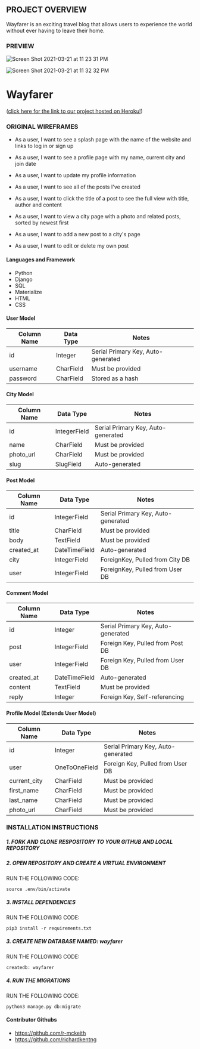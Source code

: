 ## PROJECT OVERVIEW 
Wayfarer is an exciting travel blog that allows users to experience the world without ever having to leave their home. 

### PREVIEW 
![Screen Shot 2021-03-21 at 11 23 31 PM](https://user-images.githubusercontent.com/74464186/111948572-9ab4bf00-8a9c-11eb-9894-33d3f4c7507e.png)

![Screen Shot 2021-03-21 at 11 32 32 PM](https://user-images.githubusercontent.com/74464186/111949343-c4bab100-8a9d-11eb-8ce2-093d36a7edfd.png)

# Wayfarer
([click here for the link to our project hosted on Heroku!](https://the-wayfarer.herokuapp.com/))


### ORIGINAL WIREFRAMES
* As a user, I want to see a splash page with the name of the website and links to log in or sign up
* As a user, I want to see a profile page with my name, current city and join date
* As a user, I want to update my profile information 
* As a user, I want to see all of the posts I've created
* As a user, I want to click the title of a post to see the full view with title, author and content

* As a user, I want to view a city page with a photo and related posts, sorted by newest first
* As a user, I want to add a new post to a city's page
* As a user, I want to edit or delete my own post

#### Languages and Framework
* Python
* Django
* SQL
* Materialize
* HTML
* CSS

#### User Model

| Column Name | Data Type | Notes |
| --------------- | ------------- | ------------------------------ |
| id | Integer | Serial Primary Key, Auto-generated |
| username | CharField | Must be provided |
| password | CharField | Stored as a hash |


#### City Model

| Column Name | Data Type | Notes |
| --------------- | ------------- | ------------------------------ |
| id | IntegerField | Serial Primary Key, Auto-generated |
| name | CharField | Must be provided |
| photo_url | CharField | Must be provided |
| slug | SlugField | Auto-generated |


#### Post Model

| Column Name | Data Type | Notes |
| --------------- | ------------- | ------------------------------ |
| id | IntegerField | Serial Primary Key, Auto-generated |
| title | CharField | Must be provided |
| body | TextField | Must be provided |
| created_at | DateTimeField | Auto-generated |
| city | IntegerField | ForeignKey, Pulled from City DB |
| user | IntegerField | ForeignKey, Pulled from User DB |


#### Comment Model 

Column Name | Data Type | Notes |
| ---------------- | ------------- | -------------- |
| id | Integer | Serial Primary Key, Auto-generated |
| post | IntegerField | Foreign Key, Pulled from Post DB |
| user | IntegerField | Foreign Key, Pulled from User DB |
| created_at | DateTimeField | Auto-generated |
| content | TextField | Must be provided |
| reply | Integer | Foreign Key, Self-referencing |

#### Profile Model (Extends User Model) 

Column Name | Data Type | Notes |
| ---------------- | ------------- | -------------- |
| id | Integer | Serial Primary Key, Auto-generated |
| user | OneToOneField | Foreign Key, Pulled from User DB |
| current_city | CharField | Must be provided |
| first_name | CharField | Must be provided |
| last_name | CharField | Must be provided |
| photo_url | CharField | Must be provided |


### INSTALLATION INSTRUCTIONS

##### 1. FORK AND CLONE RESPOSITORY TO YOUR GITHUB AND LOCAL REPOSITORY

##### 2. OPEN REPOSITORY AND CREATE A VIRTUAL ENVIRONMENT
RUN THE FOLLOWING CODE:

```
source .env/bin/activate
```

##### 3. INSTALL DEPENDENCIES
RUN THE FOLLOWING CODE:

```
pip3 install -r requirements.txt
```

##### 3. CREATE NEW DATABASE NAMED: wayfarer
RUN THE FOLLOWING CODE:

```
createdb: wayfarer
```

##### 4. RUN THE MIGRATIONS
RUN THE FOLLOWING CODE:

```
python3 manage.py db:migrate
```

#### Contributor Githubs
* https://github.com/r-mckeith
* https://github.com/richardkentng
